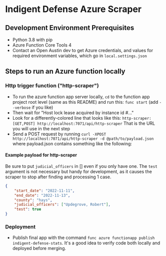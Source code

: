 # Indigent Defense Azure Scraper

## Development Environment Prerequisites
- Python 3.8 with pip
- Azure Function Core Tools 4
- Contact an Open Austin dev to get Azure credentials, and values for required environment variables, which go in `local.settings.json`
## Steps to run an Azure function locally
### Http trigger function ("http-scraper")
- To run the azure function app server locally, `cd` to the function app project root level (same as this README) and run this: `func start` (add `--verbose` if you like)  
- Then wait for "Host lock lease acquired by instance id #..."  
- Look for a differently-colored line that looks like this: `http-scraper: [GET,POST] http://localhost:7071/api/http-scraper` That is the URL you will use in the next step
- Send a POST request by running `curl -XPOST http://localhost:7071/api/http-scraper -d @path/to/payload.json` where payload.json contains something like the following:
#### Example payload for http-scraper

Be sure to put `judicial_officers` in [] even if you only have one. The `test` argument is not necessary but handy for development, as it causes the scraper to stop after finding and processing 1 case.

```json
{
    "start_date": "2022-11-11",
    "end_date": "2022-11-13",
    "county": "hays",
    "judicial_officers": ["Updegrove, Robert"],
    "test": true
}
```

### Deployment

- Publish final app with the command `func azure functionapp publish indigent-defense-stats`. It's a good idea to verify code both locally and deployed before merging.